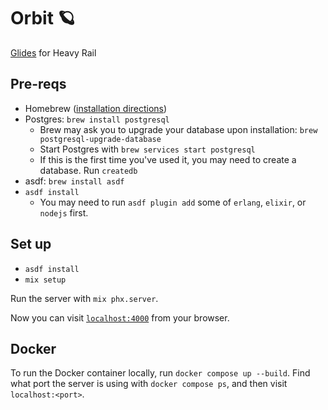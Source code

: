 # Orbit 🪐

[Glides](https://github.com/mbta/glides) for Heavy Rail

## Pre-reqs
  * Homebrew ([installation directions](https://brew.sh/))
  * Postgres: `brew install postgresql`
    * Brew may ask you to upgrade your database upon installation: `brew postgresql-upgrade-database`
    * Start Postgres with `brew services start postgresql`
    * If this is the first time you've used it, you may need to create a database. Run `createdb`
  * asdf: `brew install asdf`
  * `asdf install`
    * You may need to run `asdf plugin add` some of `erlang`, `elixir`, or `nodejs` first.

## Set up

- `asdf install`
- `mix setup`

Run the server with `mix phx.server`.

Now you can visit [`localhost:4000`](http://localhost:4000) from your browser.

## Docker

To run the Docker container locally, run `docker compose up --build`.
Find what port the server is using with `docker compose ps`,
and then visit `localhost:<port>`.
